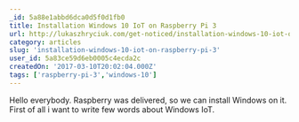 ```yaml
---
_id: 5a88e1abbd6dca0d5f0d1fb0
title: Installation Windows 10 IoT on Raspberry Pi 3
url: http://lukaszhryciuk.com/get-noticed/installation-windows-10-iot-on-raspberry-pi-3/
category: articles
slug: 'installation-windows-10-iot-on-raspberry-pi-3'
user_id: 5a83ce59d6eb0005c4ecda2c
createdOn: '2017-03-10T20:02:04.000Z'
tags: ['raspberry-pi-3','windows-10']
---
```


Hello everybody. Raspberry was delivered, so we can install Windows on it. First of all i want to write few words about Windows IoT.
